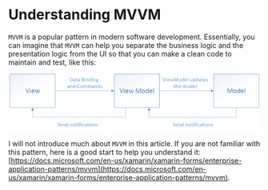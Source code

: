 # Understanding MVVM

`MVVM` is a popular pattern in modern software development. Essentially, you can imagine that `MVVM` can help you separate the business logic and the presentation logic from the UI so that you can make a clean code to maintain and test, like this:

![](../../.gitbook/assets/image%20%2847%29.png)

I will not introduce much about `MVVM` in this article. If you are not familiar with this pattern, here is a good start to help you understand it: [https://docs.microsoft.com/en-us/xamarin/xamarin-forms/enterprise-application-patterns/mvvm](https://docs.microsoft.com/en-us/xamarin/xamarin-forms/enterprise-application-patterns/mvvm).

